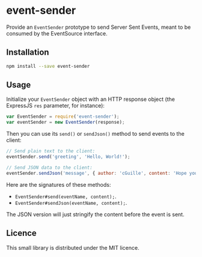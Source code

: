 # event-sender
Provide an `EventSender` prototype to send Server Sent Events, meant to be consumed by the EventSource interface.

## Installation

```bash
npm install --save event-sender
```

## Usage

Initialize your `EventSender` object with an HTTP response object (the ExpressJS `res` parameter, for instance):
```js
var EventSender = require('event-sender');
var eventSender = new EventSender(response);
```

Then you can use its `send()` or `sendJson()` method to send events to the client:
```js
// Send plain text to the client:
eventSender.send('greeting', 'Hello, World!');

// Send JSON data to the client:
eventSender.sendJson('message', { author: 'cGuille', content: 'Hope you like it!' });
```

Here are the signatures of these methods:
- `EventSender#send(eventName, content);`.
- `EventSender#sendJson(eventName, content);`.
 
The JSON version will just stringify the content before the event is sent.

## Licence

This small library is distributed under the MIT licence.
